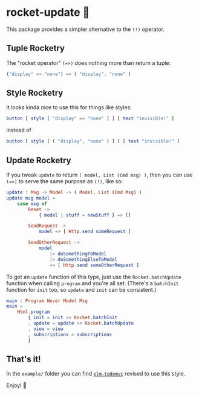 # rocket-update 🚀

This package provides a simpler alternative to the `(!)` operator.

## Tuple Rocketry

The "rocket operator" `(=>)` does nothing more than return a tuple:

```elm
("display" => "none") == ( "display", "none" )
```

## Style Rocketry

It looks kinda nice to use this for things like styles:

```elm
button [ style [ "display" => "none" ] ] [ text "invisible!" ]
```
instead of

```elm
button [ style [ ( "display", "none" ) ] ] [ text "invisible!" ]
```

## Update Rocketry

If you tweak `update` to return `( model, List (Cmd msg) )`, then you can use
`(=>)` to serve the same purpose as `(!)`, like so:

```elm
update : Msg -> Model -> ( Model, List (Cmd Msg) )
update msg model =
    case msg of
        Reset ->
            { model | stuff = newStuff } => []

        SendRequest ->
            model => [ Http.send someRequest ]

        SendOtherRequest ->
            model
                |> doSomethingToModel
                |> doSomethingElseToModel
                => [ Http.send someOtherRequest ]
```

To get an `update` function of this type, just use the `Rocket.batchUpdate` function when calling `program` and you're all set. (There's a `batchInit` function for `init` too, so `update` and `init` can be consistent.)

```elm
main : Program Never Model Msg
main =
    Html.program
        { init = init >> Rocket.batchInit
        , update = update >> Rocket.batchUpdate
        , view = view
        , subscriptions = subscriptions
        }
```

## That's it!

In the `example/` folder you can find [`elm-todomvc`](https://github.com/evancz/elm-todomvc) revised to use this style.

Enjoy! 🚀
